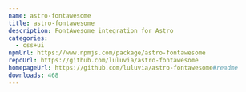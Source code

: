 ```yaml
---
name: astro-fontawesome
title: astro-fontawesome
description: FontAwesome integration for Astro
categories:
  - css+ui
npmUrl: https://www.npmjs.com/package/astro-fontawesome
repoUrl: https://github.com/luluvia/astro-fontawesome
homepageUrl: https://github.com/luluvia/astro-fontawesome#readme
downloads: 468
---
```

